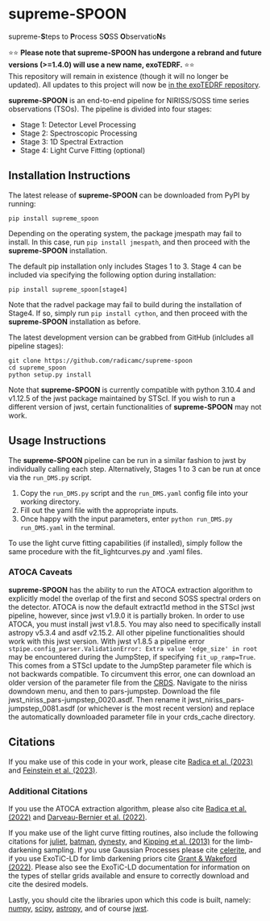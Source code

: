 # supreme-SPOON
supreme-**S**teps to **P**rocess S**O**SS **O**bservatio**N**s

⭐⭐ **Please note that supreme-SPOON has undergone a rebrand and future versions (>=1.4.0) will use a new name, exoTEDRF.** ⭐⭐  
This repository will remain in existence (though it will no longer be updated). All updates to this project will now be [in the exoTEDRF repository](https://github.com/radicamc/exoTEDRF/tree/main). 

**supreme-SPOON** is an end-to-end pipeline for NIRISS/SOSS time series observations (TSOs).
The pipeline is divided into four stages:
 - Stage 1: Detector Level Processing 
 - Stage 2: Spectroscopic Processing
 - Stage 3: 1D Spectral Extraction
 - Stage 4: Light Curve Fitting (optional)

## Installation Instructions
The latest release of **supreme-SPOON** can be downloaded from PyPI by running:

    pip install supreme_spoon

Depending on the operating system, the package jmespath may fail to install. In this case, run ```pip install jmespath```, and then proceed with the **supreme-SPOON** installation.

The default pip installation only includes Stages 1 to 3. Stage 4 can be included via specifying the following option during installation:

    pip install supreme_spoon[stage4]

Note that the radvel package may fail to build during the installation of Stage4. If so, simply run ```pip install cython```, and then proceed with the **supreme-SPOON** installation as before.

The latest development version can be grabbed from GitHub (inlcludes all pipeline stages):

    git clone https://github.com/radicamc/supreme-spoon
    cd supreme_spoon
    python setup.py install

Note that **supreme-SPOON** is currently compatible with python 3.10.4 and v1.12.5 of the jwst package maintained by STScI. If you wish to run a 
different version of jwst, certain functionalities of **supreme-SPOON** may not work.

## Usage Instructions
The **supreme-SPOON** pipeline can be run in a similar fashion to jwst by individually calling each step.
Alternatively, Stages 1 to 3 can be run at once via the ```run_DMS.py``` script.

1. Copy the ```run_DMS.py``` script and the ```run_DMS.yaml``` config file into your working directory.
2. Fill out the yaml file with the appropriate inputs.
3. Once happy with the input parameters, enter ```python run_DMS.py run_DMS.yaml``` in the terminal.

To use the light curve fitting capabilities (if installed), simply follow the same procedure with the fit_lightcurves.py and .yaml files. 

### ATOCA Caveats
**supreme-SPOON** has the ability to run the ATOCA extraction algorithm to explicitly model the overlap of the first and second SOSS spectral orders on the detector. 
ATOCA is now the default extract1d method in the STScI jwst pipeline, however, since jwst v1.9.0 it is partially broken. In order to use ATOCA, you must install jwst v1.8.5. 
You may also need to specifically install astropy v5.3.4 and asdf v2.15.2. All other pipeline functionalities should work with this jwst version.
With jwst v1.8.5 a pipeline error ```stpipe.config_parser.ValidationError: Extra value 'edge_size' in root``` may be encountered during the JumpStep, if specifying ```fit_up_ramp=True```. This comes from a STScI update to the JumpStep parameter file which is not backwards compatible. 
To circumvent this error, one can download an older version of the parameter file from the [CRDS](https://jwst-crds.stsci.edu). Navigate to the niriss downdown menu, and then to pars-jumpstep. Download the file jwst_niriss_pars-jumpstep_0020.asdf. 
Then rename it jwst_niriss_pars-jumpstep_0081.asdf (or whichever is the most recent version) and replace the automatically downloaded parameter file in your crds_cache directory.

## Citations
If you make use of this code in your work, please cite [Radica et al. (2023)](https://ui.adsabs.harvard.edu/abs/2023MNRAS.524..835R/abstract) and [Feinstein et al. (2023)](https://ui.adsabs.harvard.edu/abs/2023Natur.614..670F/abstract). 

### Additional Citations
If you use the ATOCA extraction algorithm, please also cite [Radica et al. (2022)](https://ui.adsabs.harvard.edu/abs/2022PASP..134j4502R/abstract) 
and [Darveau-Bernier et al. (2022)](https://ui.adsabs.harvard.edu/abs/2022PASP..134i4502D/abstract).

If you make use of the light curve fitting routines, also include the following citations for 
[juliet](https://ui.adsabs.harvard.edu/abs/2019MNRAS.490.2262E/abstract), 
[batman](https://ui.adsabs.harvard.edu/abs/2015PASP..127.1161K/abstract), 
[dynesty](https://ui.adsabs.harvard.edu/abs/2020MNRAS.493.3132S/abstract), and 
[Kipping et al. (2013)](https://ui.adsabs.harvard.edu/abs/2013MNRAS.435.2152K/abstract) for the limb-darkening sampling. 
If you use Gaussian Processes please cite [celerite](https://ui.adsabs.harvard.edu/abs/2017AJ....154..220F/abstract), 
and if you use ExoTiC-LD for limb darkening priors cite [Grant & Wakeford (2022)](https://doi.org/10.5281/zenodo.7437681). 
Please also see the ExoTiC-LD documentation for information on the types of stellar grids available and ensure to correctly download and cite the desired models.

Lastly, you should cite the libraries upon which this code is built, namely:
[numpy](https://ui.adsabs.harvard.edu/abs/2020Natur.585..357H/abstract), 
[scipy](https://ui.adsabs.harvard.edu/abs/2020NatMe..17..261V/abstract),
[astropy](https://ui.adsabs.harvard.edu/abs/2013A%26A...558A..33A/abstract), and of course
[jwst](https://zenodo.org/record/7038885/export/hx).
